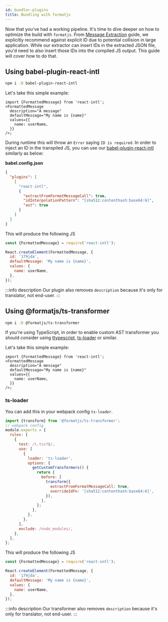 ```yaml
---
id: bundler-plugins
title: Bundling with formatjs
---
```


Now that you've had a working pipeline. It's time to dive deeper on how to optimize the build with `formatjs`. From [Message Extraction](../getting-started/message-extraction.md) guide, we explicitly recommend against explicit ID due to potential collision in large application. While our extractor can insert IDs in the extracted JSON file, you'd need to also insert those IDs into the compiled JS output. This guide will cover how to do that.

## Using babel-plugin-react-intl

```sh
npm i -D babel-plugin-react-intl
```

Let's take this simple example:

```tsx
import {FormattedMessage} from 'react-intl';
<FormattedMessage
  description="A message"
  defaultMessage="My name is {name}"
  values={{
    name: userName,
  }}
/>;
```

During runtime this will throw an `Error` saying `ID is required`. In order to inject an ID in the transpiled JS, you can use our [babel-plugin-react-intl](../tooling/babel-plugin.md) similarly as below:

**babel.config.json**

```json
{
  "plugins": [
    [
      "react-intl",
      {
        "extractFromFormatMessageCall": true,
        "idInterpolationPattern": "[sha512:contenthash:base64:6]",
        "ast": true
      }
    ]
  ]
}
```

This will produce the following JS

```js
const {FormattedMessage} = require('react-intl');

React.createElement(FormattedMessage, {
  id: '179jda',
  defaultMessage: 'My name is {name}',
  values: {
    name: userName,
  },
});
```

:::info description
Our plugin also removes `description` because it's only for translator, not end-user.
:::

## Using @formatjs/ts-transformer

```sh
npm i -D @formatjs/ts-transformer
```

If you're using TypeScript, in order to enable custom AST transformer you should consider using [ttypescript](https://github.com/cevek/ttypescript), [ts-loader](https://github.com/TypeStrong/ts-loader) or similar.

Let's take this simple example:

```tsx
import {FormattedMessage} from 'react-intl';
<FormattedMessage
  description="A message"
  defaultMessage="My name is {name}"
  values={{
    name: userName,
  }}
/>;
```

### ts-loader

You can add this in your webpack config `ts-loader`.

```js
import {transform} from '@formatjs/ts-transformer';
// webpack config
module.exports = {
  rules: [
    {
      test: /\.tsx?$/,
      use: [
        {
          loader: 'ts-loader',
          options: {
            getCustomTransformers() {
              return {
                before: [
                  transform({
                    extractFromFormatMessageCall: true,
                    overrideIdFn: '[sha512:contenthash:base64:6]',
                  }),
                ],
              };
            },
          },
        },
      ],
      exclude: /node_modules/,
    },
  ],
};
```

This will produce the following JS

```js
const {FormattedMessage} = require('react-intl');

React.createElement(FormattedMessage, {
  id: '179jda',
  defaultMessage: 'My name is {name}',
  values: {
    name: userName,
  },
});
```

:::info description
Our transformer also removes `description` because it's only for translator, not end-user.
:::
